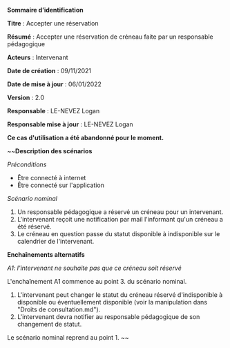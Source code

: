 **Sommaire d’identification**

  **Titre** : Accepter une réservation

  **Résumé** : Accepter une réservation de créneau faite par un responsable pédagogique

  **Acteurs** : Intervenant

  **Date de création** : 09/11/2021

  **Date de mise à jour**  : 06/01/2022

  **Version** : 2.0

  **Responsable** : LE-NEVEZ Logan

  **Responsable mise à jour** : LE-NEVEZ Logan


**Ce cas d'utilisation a été abandonné pour le moment.**


~~**Description des scénarios**

*Préconditions*

- Être connecté à internet
- Être connecté sur l'application

*Scénario nominal*

1. Un responsable pédagogique a réservé un créneau pour un intervenant.
2. L'intervenant reçoit une notification par mail l'informant qu'un créneau a été réservé.
3. Le créneau en question passe du statut disponible à indisponible sur le calendrier de l'intervenant.

**Enchaînements alternatifs**

*A1: l'intervenant ne souhaite pas que ce créneau soit réservé*

L'enchaînement A1 commence au point 3. du scénario nominal.

1. L'intervenant peut changer le statut du créneau réservé d'indisponible à disponible ou éventuellement disponible (voir la manipulation dans "Droits de consultation.md").
2. L'intervenant devra notifier au responsable pédagogique de son changement de statut.

Le scénario nominal reprend au point 1. ~~
